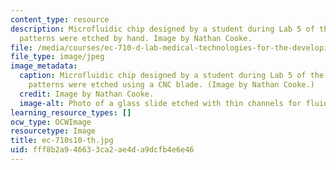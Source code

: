 ```yaml
---
content_type: resource
description: Microfluidic chip designed by a student during Lab 5 of the course. These
  patterns were etched by hand. Image by Nathan Cooke.
file: /media/courses/ec-710-d-lab-medical-technologies-for-the-developing-world-spring-2010/fff8b2a946633ca2ae4da9dcfb4e6e46_ec-710s10-th.jpg
file_type: image/jpeg
image_metadata:
  caption: Microfluidic chip designed by a student during Lab 5 of the course. These
    patterns were etched using a CNC blade. (Image by Nathan Cooke.)
  credit: Image by Nathan Cooke.
  image-alt: Photo of a glass slide etched with thin channels for fluid movement.
learning_resource_types: []
ocw_type: OCWImage
resourcetype: Image
title: ec-710s10-th.jpg
uid: fff8b2a9-4663-3ca2-ae4d-a9dcfb4e6e46
---
```

